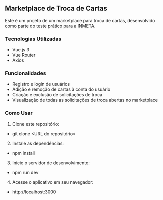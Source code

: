 ## Marketplace de Troca de Cartas

Este é um projeto de um marketplace para troca de cartas, desenvolvido como parte do teste prático para a INMETA.

### Tecnologias Utilizadas

- Vue.js 3
- Vue Router
- Axios

### Funcionalidades

- Registro e login de usuários
- Adição e remoção de cartas à conta do usuário
- Criação e exclusão de solicitações de troca
- Visualização de todas as solicitações de troca abertas no marketplace

### Como Usar

1. Clone este repositório:

- git clone <URL do repositório>

2. Instale as dependências:

- npm install

3. Inicie o servidor de desenvolvimento:

- npm run dev

4. Acesse o aplicativo em seu navegador:

- http://localhost:3000
